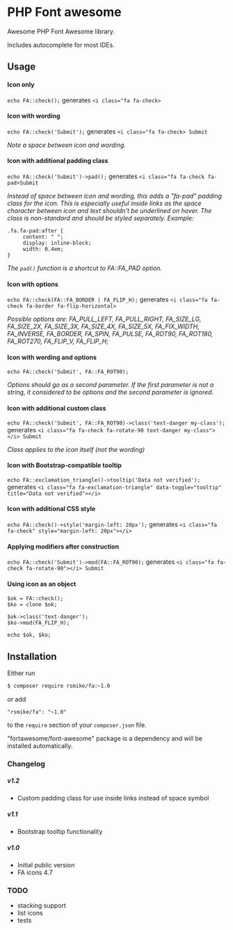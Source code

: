 # PHP Font awesome

Awesome PHP Font Awesome library. 

Includes autocomplete for most IDEs.

## Usage

#### Icon only
`echo FA::check();` generates `<i class="fa fa-check>`

#### Icon with wording
`echo FA::check('Submit');` generates `<i class="fa fa-check> Submit` 

*Note a space between icon and wording.*

#### Icon with additional padding class
`echo FA::check('Submit')->pad();` generates `<i class="fa fa-check fa-pad>Submit`

*Instead of space between icon and wording, this adds a "fa-pad" padding class for the icon. This is especially useful inside links as the space character between icon and text shouldn't be underlined on hover. The class is non-standard and should be styled separately. Example:*

```
.fa.fa-pad:after {
     content: " ";
     display: inline-block;
     width: 0.4em;
}
```

*The `pad()` function is a shortcut to FA::FA_PAD option.*

#### Icon with options 
`echo FA::check(FA::FA_BORDER | FA_FLIP_H);`  generates `<i class="fa fa-check fa-border fa-flip-horizontal>`

*Possible options are: FA_PULL_LEFT, FA_PULL_RIGHT, FA_SIZE_LG, FA_SIZE_2X, FA_SIZE_3X, FA_SIZE_4X, FA_SIZE_5X, FA_FIX_WIDTH, FA_INVERSE, FA_BORDER, FA_SPIN, FA_PULSE, FA_ROT90, FA_ROT180, FA_ROT270, FA_FLIP_V, FA_FLIP_H;*

#### Icon with wording and options
`echo FA::check('Submit', FA::FA_ROT90);`

*Options should go as a second parameter. If the first parameter is not a string, it considered to be options and the second parameter is ignored.*

#### Icon with additional custom class
`echo FA::check('Submit', FA::FA_ROT90)->class('text-danger my-class');` generates `<i class="fa fa-check fa-rotate-90 text-danger my-class"></i> Submit`

*Class applies to the icon itself (not the wording)*

#### Icon with Bootstrap-compatible tooltip
`echo FA::exclamation_triangle()->tooltip('Data not verified');` generates `<i class="fa fa-exclamation-triangle" data-toggle="tooltip" title="Data not verified"></i>`


#### Icon with additional CSS style
`echo FA::check()->style('margin-left: 20px');` generates `<i class="fa fa-check" style="margin-left: 20px"></i>`

#### Applying modifiers after construction
`echo FA::check('Submit')->mod(FA::FA_ROT90);` generates `<i class="fa fa-check fa-rotate-90"></i> Submit`

#### Using icon as an object

```
$ok = FA::check();
$ko = clone $ok;

$ok->class('text-danger');
$ko->mod(FA_FLIP_H);

echo $ok, $ko;
```

## Installation

Either run
```bash
$ composer require rsmike/fa:~1.0
```

or add
```
"rsmike/fa": "~1.0"
```
to the `require` section of your `composer.json` file.

"fortawesome/font-awesome" package is a dependency and will be installed automatically.

### Changelog
##### v1.2
* Custom padding class for use inside links instead of space symbol

##### v1.1
* Bootstrap tooltip functionality

##### v1.0
* Initial public version
* FA icons 4.7 

### TODO

 * stacking support
 * list icons
 * tests
